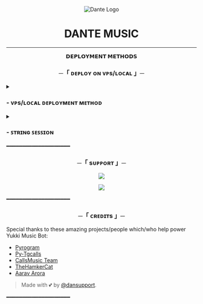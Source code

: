 <p align="center">
  <img src="https://telegra.ph/file/3248bb49c94172c834427.jpg" alt="Dante Logo">
</p>
<h1 align="center">
  <b>DANTE MUSIC</b>
</h1>

----

<p align="center">
<b>𝗗𝗘𝗣𝗟𝗢𝗬𝗠𝗘𝗡𝗧 𝗠𝗘𝗧𝗛𝗢𝗗𝗦</b>
</p>

<h3 align="center">
    ─「 ᴅᴇᴩʟᴏʏ ᴏɴ ᴠᴘs/ʟᴏᴄᴀʟ 」─
</h3>

<details>
<summary><h3>
- <b> ᴠᴘs/ʟᴏᴄᴀʟ ᴅᴇᴘʟᴏʏᴍᴇɴᴛ ᴍᴇᴛʜᴏᴅ </b>
</h3></summary>

- Upgrade and Update by :
`sudo apt-get update && sudo apt-get upgrade -y`
- Install required packages by :
`sudo apt-get install python3-pip ffmpeg -y`
- Install pip by :
`sudo pip3 install -U pip`
- Install Node by :
`curl -fssL https://deb.nodesource.com/setup_17.x | sudo -E bash - && sudo apt-get install nodejs -y && npm i -g npm`
- Clone the repository by :
`git clone https://github.com/xflydan/DanteMusicBot && cd DanteMusicBot`
- Install the requirements:      
`pip3 install -U -r requirements.txt`
- Create .env  with sample.env by :
`cp sample.env .env`
- Editing Vars by :
`vi .env`
`Press I button on keyboard to start editing.`
`Press Ctrl + C  once you are done with editing vars and type :wq to save .env or :qa to exit editing.`
- Finally Run Dante Music Bot by :
`bash start`


</details>

<details>
<summary><h3>
- <b> ꜱᴛʀɪɴɢ ꜱᴇꜱꜱɪᴏɴ </b>
</h3></summary>

> Anda memerlukan API_ID & API_HASH untuk menghasilkan sesi telethon. ambil APP ID dan API Hash di my.telegram.org
<h4> Generate Session via Telegram StringGen Bot: </h4>    
<p><a href="https://t.me/dantestringbot"><img src="https://img.shields.io/badge/TG%20String%20Gen%20Bot-blueviolet?style=for-the-badge&logo=appveyor" width="200""/></a></p>
    
</details>
━━━━━━━━━━━━━━━━━━━━



<h3 align="center">
    ─「 sᴜᴩᴩᴏʀᴛ 」─
</h3>

<p align="center">
<a href="https://telegram.me/dansupport"><img src="https://img.shields.io/badge/-Support%20Group-blue.svg?style=for-the-badge&logo=Telegram"></a>
</p>
<p align="center">
<a href="https://telegram.me/danteprojext"><img src="https://img.shields.io/badge/-Support%20Channel-blue.svg?style=for-the-badge&logo=Telegram"></a>
</p>

━━━━━━━━━━━━━━━━━━━━

<h3 align="center">
    ─「 ᴄʀᴇᴅɪᴛs 」─
</h3>

Special thanks to these amazing projects/people which/who help power Yukki Music Bot:

- [Pyrogram](https://github.com/pyrogram/pyrogram)
- [Py-Tgcalls](https://github.com/pytgcalls/pytgcalls)
- [CallsMusic Team](https://github.com/Callsmusic)
- [TheHamkerCat](https://github.com/TheHamkerCat)
- [Aarav Arora](https://github.com/axrav)

> Made with 💕 by [@dansupport](https://t.me/dansupport).   
 
━━━━━━━━━━━━━━━━━━━━

